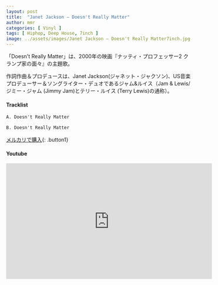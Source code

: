 ```yaml
---
layout: post
title:  "Janet Jackson – Doesn't Really Matter"
author: mmr
categories: [ Vinyl ]
tags: [ Hiphop, Deep House, 7inch ]
image: ../assets/images/Janet Jackson – Doesn't Really Matter7inch.jpg
---
```


「Doesn't Really Matter」は、2000年の映画『ナッティ・プロフェッサー2 クランプ家の面々』の主題歌。

作詞作曲＆プロデュースは、Janet Jackson(ジャネット・ジャクソン)、US音楽プロデューサー＆ソングライター・デュオであるジャム&ルイス（Jam & Lewis/ジミー・ジャム (Jimmy Jam)とテリー・ルイス (Terry Lewis)の通称）。

#### Tracklist
```md
A. Doesn't Really Matter

B. Doesn't Really Matter
```

[メルカリで購入](https://jp.mercari.com/item/m80856899797?afid=6142608987){: .button1}

#### Youtube
<iframe width="560" height="315" src="https://www.youtube.com/embed/ZGo4WebNIjM?si=H90sLQn5GMkY8gt4" title="YouTube video player" frameborder="0" allow="accelerometer; autoplay; clipboard-write; encrypted-media; gyroscope; picture-in-picture; web-share" referrerpolicy="strict-origin-when-cross-origin" allowfullscreen></iframe>